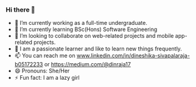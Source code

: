### Hi there 👋

<!--
**DineshikaSivapalaraja/DineshikaSivapalaraja** is a ✨ _special_ ✨ repository because its `README.md` (this file) appears on your GitHub profile.

Here are some ideas to get you started:  -->

- 🔭 I’m currently working as a full-time undergraduate.
- 🌱 I’m currently learning BSc(Hons) Software Engineering
- 👯 I’m looking to collaborate on web-related projects and mobile app-related projects.
- 💬 I am a passionate learner and like to learn new things frequently.
- 📫 You can reach me on  www.linkedin.com/in/dineshika-sivapalaraja-b05172233     or    https://medium.com/@dinraja17
- 😄 Pronouns: She/Her
- ⚡ Fun fact: I am a lazy girl

